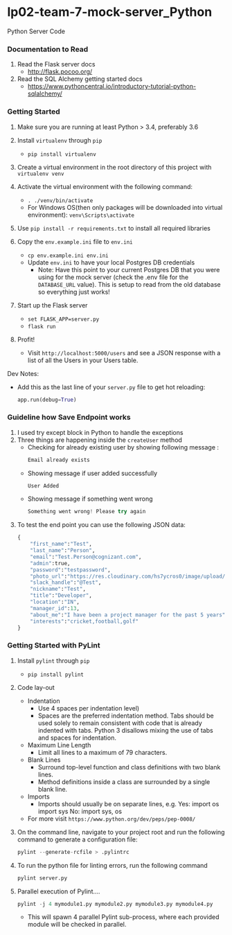 # lp02-team-7-mock-server_Python
Python Server Code

### Documentation to Read
1. Read the Flask server docs
    - http://flask.pocoo.org/
2. Read the SQL Alchemy getting started docs
    - https://www.pythoncentral.io/introductory-tutorial-python-sqlalchemy/

### Getting Started
1. Make sure you are running at least Python > 3.4, preferably 3.6
1. Install `virtualenv` through `pip`
    - `pip install virtualenv`
1. Create a virtual environment in the root directory of this project with `virtualenv venv`
1. Activate the virtual environment with the following command:
    - `. ./venv/bin/activate`
    - For Windows OS(then only packages will be downloaded into virtual environment):
     `venv\Scripts\activate`
    
1. Use `pip install -r requirements.txt` to install all required libraries
2. Copy the `env.example.ini` file to `env.ini`
    - `cp env.example.ini env.ini`
    - Update `env.ini` to have your local Postgres DB credentials
      * Note: Have this point to your current Postgres DB that you were using for the mock server (check the .env file for the `DATABASE_URL` value). This is setup to read from the old database so everything just works!
3. Start up the Flask server
    - `set FLASK_APP=server.py`
    - `flask run`
4. Profit!
    - Visit `http://localhost:5000/users` and see a JSON response with a list of all the Users in your Users table.

Dev Notes:
  - Add this as the last line of your `server.py` file to get hot reloading:
    ```python
    app.run(debug=True)
    ```
### Guideline how Save Endpoint works
1. I used try except block in Python to handle the exceptions
1. Three things are happening inside the `createUser` method
    - Checking for already existing user by showing following message :
       ```python
       Email already exists
       ```
    - Showing message if user added successfully
       ```python
       User Added
       ```
    - Showing message if something went wrong
       ```python
       Something went wrong! Please try again
       ```
1. To test the end point you can use the following JSON data:
    ```python
    {
        "first_name":"Test",
        "last_name":"Person",
        "email":"Test.Person@cognizant.com",
        "admin":true,
        "password":"testpassword",
        "photo_url":"https://res.cloudinary.com/hs7ycros0/image/upload/v1511452210/lp02team07mock/Test.jpg",
        "slack_handle":"@Test",
        "nickname":"Test",
        "title":"Developer",
        "location":"IN",
        "manager_id":13,
        "about_me":"I have been a project manager for the past 5 years",
        "interests":"cricket,football,golf"
    }
    ```

### Getting Started with PyLint
1. Install `pylint` through `pip`
    - `pip install pylint`
1. Code lay-out
    - Indentation 
      * Use 4 spaces per indentation level)
      * Spaces are the preferred indentation method. Tabs should be used solely to remain consistent with code that    is already indented with tabs. Python 3 disallows mixing the use of tabs and spaces for indentation.
    - Maximum Line Length
      * Limit all lines to a maximum of 79 characters.
    - Blank Lines
      * Surround top-level function and class definitions with two blank lines.
      * Method definitions inside a class are surrounded by a single blank line.
    - Imports
      * Imports should usually be on separate lines, e.g.
        Yes: import os
             import sys
        No:  import sys, os
    - For more visit ``https://www.python.org/dev/peps/pep-0008/``

1. On the command line, navigate to your project root and run the following command to generate a 
   configuration file:
   ```python
   pylint --generate-rcfile > .pylintrc
   ```
1. To run the python file for linting errors, run the following command
   ```python
   pylint server.py
   ```
1. Parallel execution of Pylint....
   ```python
   pylint -j 4 mymodule1.py mymodule2.py mymodule3.py mymodule4.py
   ```
   * This will spawn 4 parallel Pylint sub-process, where each provided module will be checked in parallel.